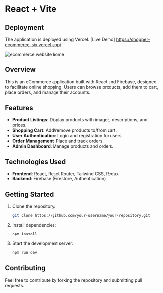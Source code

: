 # React + Vite

## Deployment
The application is deployed using Vercel. [Live Demo] https://shopper-ecommerce-six.vercel.app/

![ecommerce website home](https://github.com/ayushmitra06/shopper-ecommerce/assets/89930295/1181aeb2-4a0c-4dec-86f4-ad9174903f96)

## Overview

This is an eCommerce application built with React and Firebase, designed to facilitate online shopping. Users can browse products, add them to cart, place orders, and manage their accounts.

## Features

- **Product Listings**: Display products with images, descriptions, and prices.
- **Shopping Cart**: Add/remove products to/from cart.
- **User Authentication**: Login and registration for users.
- **Order Management**: Place and track orders.
- **Admin Dashboard**: Manage products and orders.

## Technologies Used

- **Frontend**: React, React Router, Tailwind CSS, Redux
- **Backend**: Firebase (Firestore, Authentication)

## Getting Started

1. Clone the repository:

   ```bash
   git clone https://github.com/your-username/your-repository.git
   ```

2. Install dependencies:

   ```bash
   npm install
   ```

3. Start the development server:

   ```bash
   npm run dev
   ```

## Contributing
Feel free to contribute by forking the repository and submitting pull requests.

